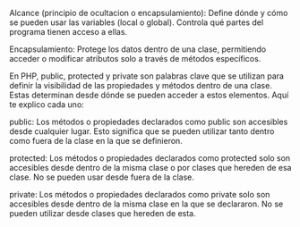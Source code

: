 Alcance (principio de ocultacion o encapsulamiento): Define dónde y cómo se pueden usar las variables (local o global). Controla qué partes del programa tienen acceso a ellas.

Encapsulamiento: Protege los datos dentro de una clase, permitiendo acceder o modificar atributos solo a través de métodos específicos.

En PHP, public, protected y private son palabras clave que se utilizan para definir la visibilidad de las propiedades y métodos dentro de una clase. Estas determinan desde dónde se pueden acceder a estos elementos. Aquí te explico cada uno:

public: Los métodos o propiedades declarados como public son accesibles desde cualquier lugar. Esto significa que se pueden utilizar tanto dentro como fuera de la clase en la que se definieron.

protected: Los métodos o propiedades declarados como protected solo son accesibles desde dentro de la misma clase o por clases que hereden de esa clase. No se pueden usar desde fuera de la clase.

private: Los métodos o propiedades declarados como private solo son accesibles desde dentro de la misma clase en la que se declararon. No se pueden utilizar desde clases que hereden de esta.